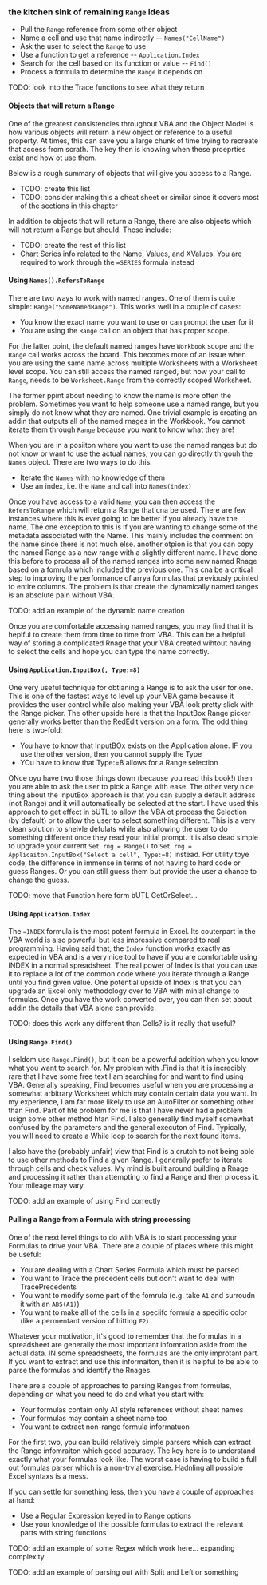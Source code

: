 ### the kitchen sink of remaining `Range` ideas

- Pull the `Range` reference from some other object
- Name a cell and use that name indirectly -- `Names("CellName")`
- Ask the user to select the `Range` to use
- Use a function to get a reference -- `Application.Index`
- Search for the cell based on its function or value -- `Find()`
- Process a formula to determine the `Range` it depends on

TODO: look into the Trace functions to see what they return

#### Objects that will return a Range

One of the greatest consistencies throughout VBA and the Object Model is how various objects will return a new object or reference to a useful property. At times, this can save you a large chunk of time trying to recreate that access from scrath. The key then is knowing when these proeprties exist and how ot use them.

Below is a rough summary of objects that will give you access to a Range.

- TODO: create this list
- TODO: consider making this a cheat sheet or similar since it covers most of the sections in this chapter

In addition to objects that will return a Range, there are also objects which will not return a Range but should. These include:

- TODO: create the rest of this list
- Chart Series info related to the Name, Values, and XValues. You are required to work through the `=SERIES` formula instead

#### Using `Names().RefersToRange`

There are two ways to work with named ranges. One of them is quite simple: `Range("SomeNamedRange")`. This works well in a couple of cases:

- You know the exact name you want to use or can prompt the user for it
- You are using the `Range` call on an object that has proper scope.

For the latter point, the default named ranges have `Workbook` scope and the `Range` call works across the board. This becomes more of an issue when you are using the same name across multiple Worksheets with a Worksheet level scope. You can still access the named ranged, but now your call to `Range`, needs to be `Worksheet.Range` from the correctly scoped Worksheet.

The former ppint about needing to know the name is more often the problem. Sometimes you want to help someone use a named range, but you simply do not know what they are named. One trivial example is creating an addin that outputs all of the named rnages in the Workbook. You cannot iterate them through `Range` because you want to know what they are!

When you are in a posiiton where you want to use the named ranges but do not know or want to use the actual names, you can go directly thrgouh the `Names` object. There are two ways to do this:

- Iterate the `Names` with no knowledge of them
- Use an index, i.e. the `Name` and call into `Names(index)`

Once you have access to a valid `Name`, you can then access the `RefersToRange` which will return a Range that cna be used. There are few instances where this is ever going to be better if you already have the name. The one exception to this is if you are wanting to change some of the metadata associated with the Name. This mainly includes the comment on the name since there is not much else. another otpion is that you can copy the named Range as a new range with a slightly different name. I have done this before to process all of the named ranges into some new named Rnage based on a fomrula which included the previous one. This cna be a critical step to improving the performance of arrya formulas that previously pointed to entire columns. The problem is that create the dynamically named ranges is an absolute pain without VBA.

TODO: add an example of the dynamic name creation

Once you are comfortable accessing named ranges, you may find that it is heplful to create them from time to time from VBA. This can be a helpful way of storing a complicated Rnage that your VBA created wihtout having to select the cells and hope you can type the name correctly.

#### Using `Application.InputBox(, Type:=8)`

One very useful technique for obtianing a Range is to ask the user for one. This is one of the fastest ways to level up your VBA game because it provides the user control while also making your VBA look pretty slick with the Range picker. The other upside here is that the InputBox Range picker generally works better than the RedEdit version on a form. The odd thing here is two-fold:

- You have to know that InputBOx exists on the Application alone. IF you use the other version, then you cannot supply the Type
- YOu have to know that Type:=8 allows for a Range selection

ONce oyu have two those things down (because you read this book!) then you are able to ask the user to pick a Range with ease. The other very nice thing about the InputBox approach is that you can supply a default address (not Range) and it will automatically be selected at the start. I have used this approach to get effect in bUTL to allow the VBA ot process the Selection (by default) or to allow the user to select something different. This is a very clean solution to sneivle defulats while also allowing the user to do something different once they read your initial prompt. It is also dead simple to upgrade your current `Set rng = Range()` to `Set rng = Applicaiton.InputBox("Select a cell", Type:=8)` instead. For utility tpye code, the difference in immense in terms of not having to hard code or guess Ranges. Or you can still guess them but provide the user a chance to change the guess.

TODO: move that Function here form bUTL GetOrSelect...

#### Using `Application.Index`

The `=INDEX` formula is the most potent formula in Excel. Its couterpart in the VBA world is also powerful but less impressive compared to real programming. Having said that, the `Index` function works exactly as expected in VBA and is a very nice tool to have if you are comfortable using INDEX in a normal spreadsheet. The real power of Index is that you can use it to replace a lot of the common code where you iterate through a Range until you find given value. One potential upside of Index is that you can upgrade an Excel only methodology over to VBA with minial change to formulas. Once you have the work converted over, you can then set about addin the details that VBA alone can provide.

TODO: does this work any different than Cells? is it really that useful?

#### Using `Range.Find()`

I seldom use `Range.Find()`, but it can be a powerful addition when you know what you want to search for. My problem with .Find is that it is incredibly rare that I have some free text I am searching for and want to find using VBA. Generally speaking, Find becomes useful when you are processing a somewhat arbitrary Worksheet which may contain certain data you want. In my experience, I am far more likely to use an AutoFilter or something other than Find. Part of hte problem for me is that I have never had a problem usign some other method htan Find. I also generally find myself somewhat confused by the parameters and the general executon of Find. Typically, you will need to create a While loop to search for the next found items.

I also have the (probably unfair) view that Find is a crutch to not being able to use other methods to Find a given Range. I generally prefer to iterate through cells and check values. My mind is built around building a Rnage and processing it rather than attempting to find a Range and then process it. Your mileage may vary.

TODO: add an example of using Find correctly

#### Pulling a Range from a Formula with string processing

One of the next level things to do with VBA is to start processing your Formulas to drive your VBA. There are a couple of places where this might be useful:

- You are dealing with a Chart Series Formula which must be parsed
- You want to Trace the precedent cells but don't want to deal with TracePrecedents
- You want to modify some part of the fomrula (e.g. take `A1` and surroudn it with an `ABS(A1)`)
- You want to make all of the cells in a speciifc formula a specific color (like a permentant version of hitting `F2`)

Whatever your motivation, it's good to remember that the formulas in a spreadsheet are generally the most important infomration aside from the actual data. IN some spreadsheets, the formulas are the only improtant part. If you want to extract and use this informaiton, then it is helpful to be able to parse the formulas and identify the Rnages.

There are a couple of approaches to parsing Ranges from formulas, depending on what you need to do and what you start with:

- Your formulas contain only A1 style references without sheet names
- Your formulas may contain a sheet name too
- You want to extract non-range formula informatuon

For the first two, you can build relatively simple parsers which can extract the Range infomraiton which good accuracy. The key here is to understand exactly what your formulas look like. The worst case is having to build a full out formulas parser which is a non-trvial exercise. Hadnling all possible Excel syntaxs is a mess.

If you can settle for something less, then you have a couple of approaches at hand:

- Use a Regular Expression keyed in to Range options
- Use your knowledge of the possible formulas to extract the relevant parts with string functions

TODO: add an example of some Regex which work here... expanding complexity

TODO: add an example of parsing out with Split and Left or something
